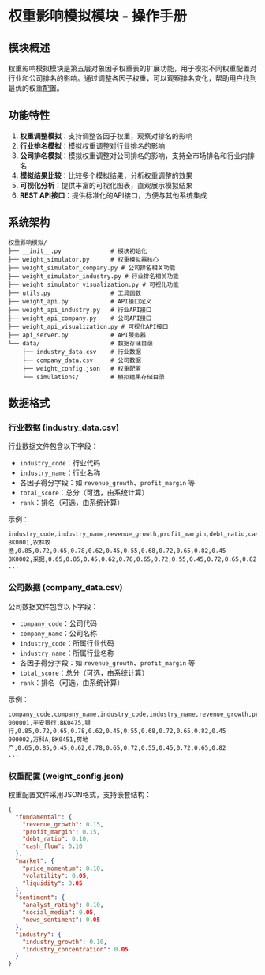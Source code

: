 # 权重影响模拟模块 - 操作手册

## 模块概述

权重影响模拟模块是第五层对象因子权重表的扩展功能，用于模拟不同权重配置对行业和公司排名的影响。通过调整各因子权重，可以观察排名变化，帮助用户找到最优的权重配置。

## 功能特性

1. **权重调整模拟**：支持调整各因子权重，观察对排名的影响
2. **行业排名模拟**：模拟权重调整对行业排名的影响
3. **公司排名模拟**：模拟权重调整对公司排名的影响，支持全市场排名和行业内排名
4. **模拟结果比较**：比较多个模拟结果，分析权重调整的效果
5. **可视化分析**：提供丰富的可视化图表，直观展示模拟结果
6. **REST API接口**：提供标准化的API接口，方便与其他系统集成

## 系统架构

```
权重影响模拟/
├── __init__.py              # 模块初始化
├── weight_simulator.py      # 权重模拟器核心
├── weight_simulator_company.py # 公司排名相关功能
├── weight_simulator_industry.py # 行业排名相关功能
├── weight_simulator_visualization.py # 可视化功能
├── utils.py                 # 工具函数
├── weight_api.py            # API接口定义
├── weight_api_industry.py   # 行业API接口
├── weight_api_company.py    # 公司API接口
├── weight_api_visualization.py # 可视化API接口
├── api_server.py            # API服务器
└── data/                    # 数据存储目录
    ├── industry_data.csv    # 行业数据
    ├── company_data.csv     # 公司数据
    ├── weight_config.json   # 权重配置
    └── simulations/         # 模拟结果存储目录
```

## 数据格式

### 行业数据 (industry_data.csv)

行业数据文件包含以下字段：

- `industry_code`：行业代码
- `industry_name`：行业名称
- 各因子得分字段：如 `revenue_growth`、`profit_margin` 等
- `total_score`：总分（可选，由系统计算）
- `rank`：排名（可选，由系统计算）

示例：

```csv
industry_code,industry_name,revenue_growth,profit_margin,debt_ratio,cash_flow,price_momentum,volatility,liquidity,analyst_rating,social_media,news_sentiment,industry_growth,industry_concentration
BK0001,农林牧渔,0.85,0.72,0.65,0.78,0.62,0.45,0.55,0.68,0.72,0.65,0.82,0.45
BK0002,采掘,0.65,0.85,0.45,0.62,0.78,0.65,0.72,0.55,0.45,0.72,0.65,0.82
...
```

### 公司数据 (company_data.csv)

公司数据文件包含以下字段：

- `company_code`：公司代码
- `company_name`：公司名称
- `industry_code`：所属行业代码
- `industry_name`：所属行业名称
- 各因子得分字段：如 `revenue_growth`、`profit_margin` 等
- `total_score`：总分（可选，由系统计算）
- `rank`：排名（可选，由系统计算）

示例：

```csv
company_code,company_name,industry_code,industry_name,revenue_growth,profit_margin,debt_ratio,cash_flow,price_momentum,volatility,liquidity,analyst_rating,social_media,news_sentiment,industry_growth,industry_concentration
000001,平安银行,BK0475,银行,0.85,0.72,0.65,0.78,0.62,0.45,0.55,0.68,0.72,0.65,0.82,0.45
000002,万科A,BK0451,房地产,0.65,0.85,0.45,0.62,0.78,0.65,0.72,0.55,0.45,0.72,0.65,0.82
...
```

### 权重配置 (weight_config.json)

权重配置文件采用JSON格式，支持嵌套结构：

```json
{
  "fundamental": {
    "revenue_growth": 0.15,
    "profit_margin": 0.15,
    "debt_ratio": 0.10,
    "cash_flow": 0.10
  },
  "market": {
    "price_momentum": 0.10,
    "volatility": 0.05,
    "liquidity": 0.05
  },
  "sentiment": {
    "analyst_rating": 0.10,
    "social_media": 0.05,
    "news_sentiment": 0.05
  },
  "industry": {
    "industry_growth": 0.10,
    "industry_concentration": 0.05
  }
}